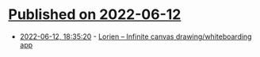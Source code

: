 # [Published on 2022-06-12](index.md)

* [2022-06-12, 18:35:20](https://news.ycombinator.com/item?id=31717007) - [Lorien – Infinite canvas drawing/whiteboarding app](https://github.com/mbrlabs/Lorien)
